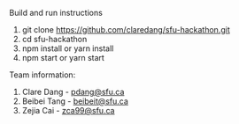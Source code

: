 Build and run instructions

1. git clone https://github.com/claredang/sfu-hackathon.git
2. cd sfu-hackathon
3. npm install or yarn install
4. npm start or yarn start

Team information:
1. Clare Dang - pdang@sfu.ca
2. Beibei Tang - beibeit@sfu.ca
3. Zejia Cai - zca99@sfu.ca
